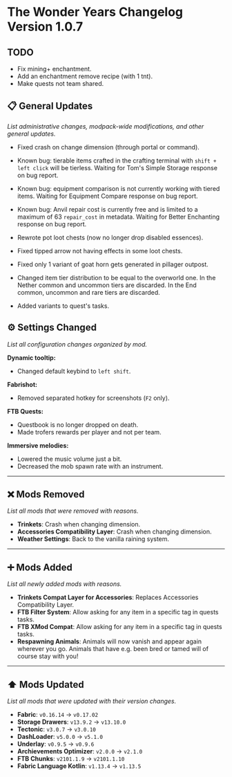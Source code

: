 # The Wonder Years Changelog Version 1.0.7

## TODO

- Fix mining+ enchantment.
- Add an enchantment remove recipe (with 1 tnt).
- Make quests not team shared.

## 📋 General Updates

*List administrative changes, modpack-wide modifications, and other general updates.*

- Fixed crash on change dimension (through portal or command).

- Known bug: tierable items crafted in the crafting terminal with `shift + left click` will be tierless. Waiting for Tom's Simple Storage response on bug report.
- Known bug: equipment comparison is not currently working with tiered items. Waiting for Equipment Compare response on bug report.
- Known bug: Anvil repair cost is currently free and is limited to a maximum of 63 `repair_cost` in metadata. Waiting for Better Enchanting response on bug report.

- Rewrote pot loot chests (now no longer drop disabled essences).
- Fixed tipped arrow not having effects in some loot chests.
- Fixed only 1 variant of goat horn gets generated in pillager outpost.
- Changed item tier distribution to be equal to the overworld one. In the Nether common and uncommon tiers are discarded. In the End common, uncommon and rare tiers are discarded.

- Added variants to quest's tasks.

## ⚙️ Settings Changed

*List all configuration changes organized by mod.*

**Dynamic tooltip:**

- Changed default keybind to `left shift`.

**Fabrishot:**

- Removed separated hotkey for screenshots (`F2` only).

**FTB Quests:**

- Questbook is no longer dropped on death.
- Made trofers rewards per player and not per team.

**Immersive melodies:**

- Lowered the music volume just a bit.
- Decreased the mob spawn rate with an instrument.

---

## ❌ Mods Removed

*List all mods that were removed with reasons.*

- **Trinkets**: Crash when changing dimension.
- **Accessories Compatibility Layer**: Crash when changing dimension.
- **Weather Settings**: Back to the vanilla raining system.

---

## ➕ Mods Added

*List all newly added mods with reasons.*

- **Trinkets Compat Layer for Accessories**: Replaces Accessories Compatibility Layer.
- **FTB Filter System**: Allow asking for any item in a specific tag in quests tasks.
- **FTB XMod Compat**: Allow asking for any item in a specific tag in quests tasks.
- **Respawning Animals**: Animals will now vanish and appear again wherever you go. Animals that have e.g. been bred or tamed will of course stay with you!

---

## ⬆️ Mods Updated

*List all mods that were updated with their version changes.*

- **Fabric**: `v0.16.14` → `v0.17.02`
- **Storage Drawers**: `v13.9.2` → `v13.10.0`
- **Tectonic**: `v3.0.7` → `v3.0.10`
- **DashLoader**: `v5.0.0` → `v5.1.0`
- **Underlay**: `v0.9.5` → `v0.9.6`
- **Archievements Optimizer**: `v2.0.0` → `v2.1.0`
- **FTB Chunks**: `v2101.1.9` → `v2101.1.10`
- **Fabric Language Kotlin**: `v1.13.4` → `v1.13.5`
